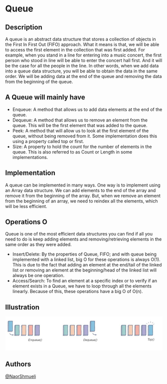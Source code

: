 ﻿# Queue 

## Description

A queue is an abstract data structure that stores a collection of objects in the First In First Out (FIFO) approach.
What it means is that, we will be able to access the first element in the collection that was first added. For example, when you stand in a line for entering into a music concert, the first person who stood in line will be able to enter the concert hall first. And it will be the case for all the people in the line. In other words, when we add data into a queue data structure, you will be able to obtain the data in the same order. We will be adding data at the end of the queue and removing the data from the beginning of the queue.

## A Queue will mainly have

 * Enqueue: A method that allows us to add data elements at the end of the queue.
 * Dequeue: A method that allows us to remove an element from the queue. This will be the first element that was added to the queue.
 * Peek: A method that will allow us to look at the first element of the queue, without being removed from it. Some implementation does this using a property called top or first.
 * Size: A property to hold the count for the number of elements in the queue. This is also referred to as Count or Length in some implementations.

## Implementation

 A queue can be implemented in many ways. One way is to implement using an Array data structure.
 We can add elements to the end of the array and remove it from the beginning of the array. 
 But, when we remove an element from the beginning of an array, we need to reindex all the elements, which will be less efficient. 

## Operations O
 Queue is one of the most efficient data structures you can find if all you need to do is keep adding elements and removing/retrieving elements in the same order as they were added.

 * Insert/Delete: By the properties of Queue, FIFO; and with queue being implemented with a linked list, big O for these operations is always O(1). This is due to the fact that adding an element at the end/tail of the linked list or removing an element at the beginning/head of the linked list will always be one operation.
 * Access/Search: To find an element at a specific index or to verify if an element exists in a Queue, we have to loop through all the elements linearly. Because of this, these operations have a big O of O(n).

## Illustration 
![Structure](https://github.com/NaorShmueli/DataStructure/blob/master/DataStructures/Images/Queue.JPG?raw=true)

## Authors

[@NaorShmueli](https://www.linkedin.com/in/naor-shmueli-681b06127)

